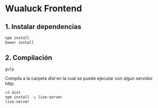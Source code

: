 # Wualuck Frontend

## 1. Instalar dependencias

```bash
npm install
bower install
```

## 2. Compilación
```bash
gulp
```

Compila a la carpeta *dist* en la cual se puede ejecutar con algun servidor http:

```bash
cd dist
npm install -g live-server
live-server
```
